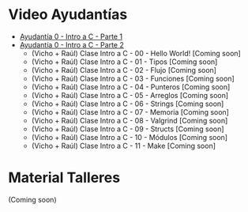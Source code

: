 # Video Ayudantías

* [Ayudantía 0 - Intro a C - Parte 1](https://youtu.be/Kk6SzXtQHwk)
* [Ayudantía 0 - Intro a C - Parte 2](https://youtu.be/rEc0_GrMXF4)
   * (Vicho + Raúl) Clase Intro a C - 00 - Hello World! [Coming soon]
   * (Vicho + Raúl) Clase Intro a C - 01 - Tipos [Coming soon]
   * (Vicho + Raúl) Clase Intro a C - 02 - Flujo [Coming soon]
   * (Vicho + Raúl) Clase Intro a C - 03 - Funciones [Coming soon]
   * (Vicho + Raúl) Clase Intro a C - 04 - Punteros [Coming soon]
   * (Vicho + Raúl) Clase Intro a C - 05 - Arreglos [Coming soon]
   * (Vicho + Raúl) Clase Intro a C - 06 - Strings [Coming soon]
   * (Vicho + Raúl) Clase Intro a C - 07 - Memoria [Coming soon]
   * (Vicho + Raúl) Clase Intro a C - 08 - Valgrind [Coming soon]
   * (Vicho + Raúl) Clase Intro a C - 09 - Structs [Coming soon]
   * (Vicho + Raúl) Clase Intro a C - 10 - Módulos [Coming soon]
   * (Vicho + Raúl) Clase Intro a C - 11 - Make  [Coming soon]   

# Material Talleres

(Coming soon)
